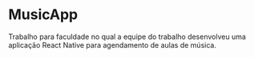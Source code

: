 # MusicApp
Trabalho para faculdade no qual a equipe do trabalho desenvolveu uma aplicação React Native para agendamento de aulas de música. 
